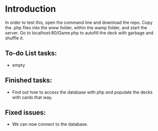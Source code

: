# Introduction

In order to test this, open the command line and download the repo. Copy the .php files into the www folder, within the wamp folder, and start the server. Go to localhost:80/Game.php to autofill the deck with garbage and shuffle it.

## To-do List tasks:
- empty

## Finished tasks:
- Find out how to access the database with php and populate the decks with cards that way.
    
## Fixed issues:
- We can now connect to the database.
